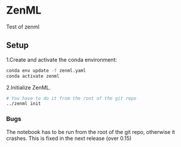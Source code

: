 # ZenML

Test of zenml

## Setup

1.Create and activate the conda environment:

```sh
conda env update -f zenml.yaml
conda activate zenml
```

2.Initialize ZenML.

```sh
# You have to do it from the root of the git repo
../zenml init
```

### Bugs
The notebook has to be run from the root of the git repo, otherwise it crashes. This is fixed in the next release (over 0.15)